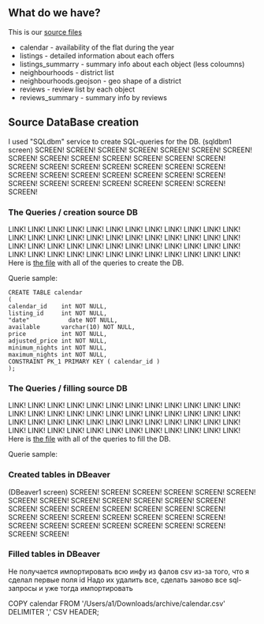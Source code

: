 ## What do we have?

This is our [source files](https://www.kaggle.com/datasets/labdmitriy/airbnb?resource=download)

* calendar - availability of the flat during the year
* listings - detailed information about each offers
* listings_summarry - summary info about each object (less coloumns)
* neighbourhoods - district list
* neighbourhoods.geojson - geo shape of a district 
* reviews - review list by each object
* reviews_summary - summary info by reviews 

## Source DataBase creation

I used "SQLdbm" service to create SQL-queries for the DB.
(sqldbm1 screen)
SCREEN! SCREEN! SCREEN! SCREEN! SCREEN! SCREEN! SCREEN! SCREEN! SCREEN! SCREEN! SCREEN! SCREEN! SCREEN! SCREEN! SCREEN! SCREEN! SCREEN! SCREEN! SCREEN! SCREEN! SCREEN! SCREEN! SCREEN! SCREEN! SCREEN! SCREEN! SCREEN! SCREEN! SCREEN! SCREEN! SCREEN! SCREEN! SCREEN! SCREEN! SCREEN! SCREEN! 

### The Queries / creation source DB

LINK! LINK! LINK! LINK! LINK! LINK! LINK! LINK! LINK! LINK! LINK! LINK! LINK! LINK! LINK! LINK! LINK! LINK! LINK! LINK! LINK! LINK! LINK! LINK! LINK! LINK! LINK! LINK! LINK! LINK! LINK! LINK! LINK! LINK! LINK! LINK! LINK! LINK! LINK! LINK! LINK! LINK! LINK! LINK! LINK! LINK! LINK! LINK! 
Here is [the file](ASDASDASDASDASDASDASDASD) with all of the queries to create the DB.

Querie sample:

    CREATE TABLE calendar
    (
    calendar_id    int NOT NULL,
    listing_id     int NOT NULL,
    "date"           date NOT NULL,
    available      varchar(10) NOT NULL,
    price          int NOT NULL,
    adjusted_price int NOT NULL,
    minimum_nights int NOT NULL,
    maximum_nights int NOT NULL,
    CONSTRAINT PK_1 PRIMARY KEY ( calendar_id )
    );


### The Queries / filling source DB

LINK! LINK! LINK! LINK! LINK! LINK! LINK! LINK! LINK! LINK! LINK! LINK! LINK! LINK! LINK! LINK! LINK! LINK! LINK! LINK! LINK! LINK! LINK! LINK! LINK! LINK! LINK! LINK! LINK! LINK! LINK! LINK! LINK! LINK! LINK! LINK! LINK! LINK! LINK! LINK! LINK! LINK! LINK! LINK! LINK! LINK! LINK! LINK! 
Here is [the file](ASDASDASDASDASDASDASDASD) with all of the queries to fill the DB.

Querie sample:




### Created tables in DBeaver
(DBeaver1 screen)
SCREEN! SCREEN! SCREEN! SCREEN! SCREEN! SCREEN! SCREEN! SCREEN! SCREEN! SCREEN! SCREEN! SCREEN! SCREEN! SCREEN! SCREEN! SCREEN! SCREEN! SCREEN! SCREEN! SCREEN! SCREEN! SCREEN! SCREEN! SCREEN! SCREEN! SCREEN! SCREEN! SCREEN! SCREEN! SCREEN! SCREEN! SCREEN! SCREEN! SCREEN! SCREEN! SCREEN! 


### Filled tables in DBeaver



Не получается импортировать всю инфу из фалов csv
из-за того, что я сделал первые поля id
Надо их удалить все, сделать заново все sql-запросы
и уже тогда импортировать

COPY calendar 
FROM '/Users/a1/Downloads/archive/calendar.csv' 
DELIMITER ',' 
CSV HEADER;






